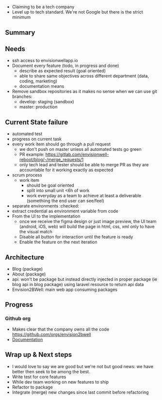 #
- Claiming to be a tech company
- Level up to tech standard. We're not Google but there is the strict minimum

## Summary


## Needs
- ssh access to envisionwellapp.io
- Document every feature (todo, in progress and done)
  * describe as expected result (goal oriented)
  * able to share same objectives across different department (data, coding, marketing)
  * documentation means
- Remove sandbox repositories as it makes no sense when we can use git branches:
  * develop: staging (sandbox)
  * master: production

## Current State failure
- automated test
- progress on current task
- every work item should go through a pull request
  * we don't push on master unless all automated tests go green
  * PR example: https://gitlab.com/envisionwell-reboot/blog/-/merge_requests/1
  * only tech lead and tester should be able to merge PR as they are accountable for it working exactly as expected
- scrum process
    * work item
      - should be goal oriented
      - split into small unit <6h of work
      - work everyday as a team to achieve at least a deliverable (somethiing the end user can see/feel)
- separate environments :checked:
- extract credential as environment variable from code
- From the UI to the implementation
  * once we receive the figma design or just image preview, the UI team (android, iOS, web) will build the page in html, css, xml only to have the visual match
  * Disable all button for interaction until the feature is ready
  * Enable the feature on the next iteration
  

## Architecture
- Blog (package)
- About (package)
- api: won't be package but instead directly injected in proper package (ie blog api in blog package) using laravel resource to return api data
- Envision2BWell: main web app consuming packages

## Progress
### Github org
- Makes clear that the company owns all the code https://github.com/orgs/envision2bwell
- [Documentation](./index.md)

## Wrap up & Next steps
- I would love to say we are good but we're not but good news: we have better then seek to be among the best. 
- Write test for core features
- While dev team working on new features to ship
- Refactor to package
- Integrate (merge) new changes since last commit before refactoring

